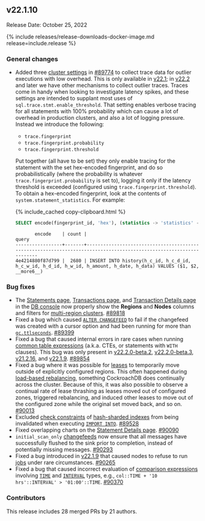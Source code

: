 ## v22.1.10

Release Date: October 25, 2022

{% include releases/release-downloads-docker-image.md release=include.release %}

<h3 id="v22-1-10-general-changes">General changes</h3>

- Added three [cluster settings](../v22.1/cluster-settings.html) in  [#89774][#89774] to collect trace data for outlier executions with low overhead. This is only available in [v22.1](../releases/v22.1.html); in [v22.2](../releases/v22.2.html) and later we have other mechanisms to collect outlier traces. Traces come in handy when looking to investigate latency spikes, and these settings are intended to supplant most uses of `sql.trace.stmt.enable_threshold`. That setting enables verbose tracing for all statements with 100% probability which can cause a lot of overhead in production clusters, and also a lot of logging pressure. Instead we introduce the following: 
    - `trace.fingerprint`
    - `trace.fingerprint.probability`
    - `trace.fingerprint.threshold`

    Put together (all have to be set) they only enable tracing for the statement with the set hex-encoded fingerprint, and do so probabilistically (where the probability is whatever `trace.fingerprint.probability` is set to), logging it only if the latency threshold is exceeded (configured using `trace.fingerprint.threshold`). To obtain a hex-encoded fingerprint, look at the contents of `system.statement_statistics`. For example:

    {% include_cached copy-clipboard.html %}
    ~~~ sql
    SELECT encode(fingerprint_id, 'hex'), (statistics -> 'statistics' ->> 'cnt')::INT AS count, metadata ->> 'query' AS query FROM system.statement_statistics ORDER BY COUNT DESC limit 10;
    ~~~

    ~~~
           encode    | count |                                             query
    -----------------+-------+-------------------------------------------------------------------------------------------------------------------- 
    4e4214880f87d799 |  2680 | INSERT INTO history(h_c_id, h_c_d_id, h_c_w_id, h_d_id, h_w_id, h_amount, h_date, h_data) VALUES ($1, $2, __more6__)
    ~~~

<h3 id="v22-1-10-bug-fixes">Bug fixes</h3>

- The [Statements page](../v22.1/ui-statements-page.html), [Transactions page](../v22.1/ui-transactions-page.html), and [Transaction Details page](../v22.1/ui-transactions-page.html#transaction-details-page) in the [DB console](../v22.1/ui-overview.html) now properly show the **Regions** and **Nodes** columns and filters for [multi-region clusters](../v22.1/multiregion-overview.html). [#89818][#89818]
- Fixed a bug which caused [`ALTER CHANGEFEED`](../v22.1/alter-changefeed.html) to fail if the changefeed was created with a cursor option and had been running for more than [`gc.ttlseconds`](../v22.1/configure-replication-zones.html#gc-ttlseconds). [#89399][#89399]
- Fixed a bug that caused internal errors in rare cases when running [common table expressions](../v22.1/common-table-expressions.html) (a.k.a. CTEs, or statements with `WITH` clauses). This bug was only present in [v22.2.0-beta.2](../releases/v22.2.html#v22-2-0-beta-2), [v22.2.0-beta.3](../releases/v22.2.html#v22-2-0-beta-3), [v21.2.16](../releases/v21.2.html#v21-2-16), and [v22.1.9](../releases/v22.1.html#v22-1-9). [#89854][#89854]
- Fixed a bug where it was possible for [leases](../v22.1/architecture/replication-layer.html#leases) to temporarily move outside of explicitly configured regions. This often happened during [load-based rebalancing](../v22.1/architecture/replication-layer.html#load-based-replica-rebalancing), something CockroachDB does continually across the cluster. Because of this, it was also possible to observe a continual rate of lease thrashing as leases moved out of configured zones, triggered rebalancing, and induced other leases to move out of the configured zone while the original set moved back, and so on. [#90013][#90013]
- Excluded [check constraints](../v22.1/check.html) of [hash-sharded indexes](../v22.1/hash-sharded-indexes.html) from being invalidated when executing [`IMPORT INTO`](../v22.1/import-into.html). [#89528][#89528]
- Fixed overlapping charts on the [Statement Details page](../v22.1/ui-statements-page.html#statement-details-page). [#90090][#90090]
- `initial_scan_only` [changefeeds](../v22.1/create-changefeed.html#initial-scan) now ensure that all messages have successfully flushed to the sink prior to completion, instead of potentially missing messages. [#90293][#90293]
- Fixed a bug introduced in [v22.1.9](../releases/v22.1.html#v22-1-9) that caused nodes to refuse to run [jobs](../v22.1/show-jobs.html) under rare circumstances. [#90265][#90265]
- Fixed a bug that caused incorrect evaluation of [comparison expressions](../v22.1/functions-and-operators.html#comparison-functions) involving [`TIME`](../v22.1/time.html) and [`INTERVAL`](../v22.1/interval.html) types, e.g., `col::TIME + '10 hrs'::INTERVAL' > '01:00'::TIME`. [#90370][#90370]

<h3 id="v22-1-10-contributors">Contributors</h3>

This release includes 28 merged PRs by 21 authors.

[#89399]: https://github.com/cockroachdb/cockroach/pull/89399
[#89528]: https://github.com/cockroachdb/cockroach/pull/89528
[#89774]: https://github.com/cockroachdb/cockroach/pull/89774
[#89818]: https://github.com/cockroachdb/cockroach/pull/89818
[#89854]: https://github.com/cockroachdb/cockroach/pull/89854
[#90013]: https://github.com/cockroachdb/cockroach/pull/90013
[#90090]: https://github.com/cockroachdb/cockroach/pull/90090
[#90265]: https://github.com/cockroachdb/cockroach/pull/90265
[#90293]: https://github.com/cockroachdb/cockroach/pull/90293
[#90370]: https://github.com/cockroachdb/cockroach/pull/90370
